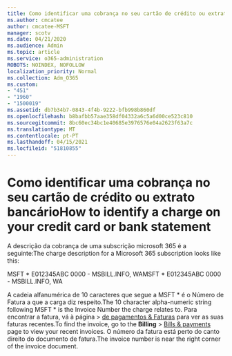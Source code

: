 ```yaml
---
title: Como identificar uma cobrança no seu cartão de crédito ou extrato bancário
ms.author: cmcatee
author: cmcatee-MSFT
manager: scotv
ms.date: 04/21/2020
ms.audience: Admin
ms.topic: article
ms.service: o365-administration
ROBOTS: NOINDEX, NOFOLLOW
localization_priority: Normal
ms.collection: Adm_O365
ms.custom:
- "451"
- "1960"
- "1500019"
ms.assetid: db7b34b7-0843-4f4b-9222-bfb998b860df
ms.openlocfilehash: b8bafbb57aae358df04332a6c5a6d00ce523c810
ms.sourcegitcommit: 8bc60ec34bc1e40685e3976576e04a2623f63a7c
ms.translationtype: MT
ms.contentlocale: pt-PT
ms.lasthandoff: 04/15/2021
ms.locfileid: "51810855"
---
```

# <a name="how-to-identify-a-charge-on-your-credit-card-or-bank-statement"></a><span data-ttu-id="ff75b-102">Como identificar uma cobrança no seu cartão de crédito ou extrato bancário</span><span class="sxs-lookup"><span data-stu-id="ff75b-102">How to identify a charge on your credit card or bank statement</span></span>

<span data-ttu-id="ff75b-103">A descrição da cobrança de uma subscrição microsoft 365 é a seguinte:</span><span class="sxs-lookup"><span data-stu-id="ff75b-103">The charge description for a Microsoft 365 subscription looks like this:</span></span>
  
<span data-ttu-id="ff75b-104">MSFT \* E012345ABC 0000 - MSBILL.INFO, WA</span><span class="sxs-lookup"><span data-stu-id="ff75b-104">MSFT \* E012345ABC 0000 - MSBILL.INFO, WA</span></span>
  
<span data-ttu-id="ff75b-105">A cadeia alfanumérica de 10 caracteres que segue a MSFT \* é o Número de Fatura a que a carga diz respeito.</span><span class="sxs-lookup"><span data-stu-id="ff75b-105">The 10 character alpha-numeric string following MSFT \* is the Invoice Number the charge relates to.</span></span> <span data-ttu-id="ff75b-106">Para encontrar a fatura,  vá à página \> [de pagamentos & Faturas](https://go.microsoft.com/fwlink/p/?linkid=848039) para ver as suas faturas recentes.</span><span class="sxs-lookup"><span data-stu-id="ff75b-106">To find the invoice, go to the **Billing** \> [Bills & payments](https://go.microsoft.com/fwlink/p/?linkid=848039) page to view your recent invoices.</span></span> <span data-ttu-id="ff75b-107">O número da fatura está perto do canto direito do documento de fatura.</span><span class="sxs-lookup"><span data-stu-id="ff75b-107">The invoice number is near the right corner of the invoice document.</span></span>